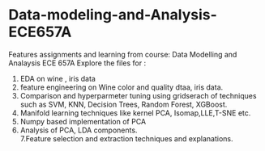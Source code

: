 # Data-modeling-and-Analysis-ECE657A
Features assignments and learning from course: Data Modelling and Analaysis ECE 657A
Explore the files for :
1. EDA on wine , iris data
2. feature engineering on Wine color and quality dtaa, iris data.
3. Comparison and hyperparmeter tuning using gridserach of techniques such as SVM, KNN, Decision Trees, Random Forest, XGBoost.
4. Manifold learning techniques like kernel PCA, Isomap,LLE,T-SNE etc.
5. Numpy based implementation of PCA
6. Analysis of PCA, LDA components. <br>
7.Feature selection and extraction techniques and explanations.

